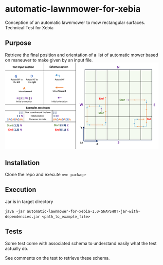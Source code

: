 # automatic-lawnmower-for-xebia
Conception of an automatic lawnmower to mow rectangular surfaces. Technical Test for Xebia

## Purpose
Retrieve the final position and orientation of a list of automatic mower based on maneuver to make given by an input file.
![alt text](./Schema_mower.png "Schema mower project")

## Installation
Clone the repo and execute `mvn package`

## Execution
Jar is in target directory

`java -jar automatic-lawnmower-for-xebia-1.0-SNAPSHOT-jar-with-dependencies.jar <path_to_example_file>`

## Tests
Some test come with associated schema to understand easily what the test actually do.

See comments on the test to retrieve these schema.
